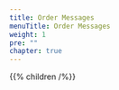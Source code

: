 ```yaml
---
title: Order Messages
menuTitle: Order Messages
weight: 1
pre: ""
chapter: true
---
```


{{% children /%}}
